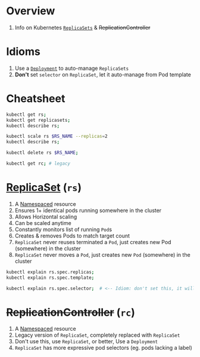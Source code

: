 # Overview
1. Info on Kubernetes [`ReplicaSets`](https://kubernetes.io/docs/concepts/workloads/controllers/replicaset/) & ~~ReplicationController~~


# Idioms
1. Use a [`Deployment`](https://kubernetes.io/docs/concepts/workloads/controllers/deployment/) to auto-manage `ReplicaSets`
1. **Don't** set `selector` on `ReplicaSet`, let it auto-manage from Pod template


# Cheatsheet
```sh
kubectl get rs;
kubectl get replicasets;
kubectl describe rs;

kubectl scale rs $RS_NAME --replicas=2
kubectl describe rs;

kubectl delete rs $RS_NAME;

kubectl get rc; # legacy
```


# [ReplicaSet](https://kubernetes.io/docs/concepts/workloads/controllers/replicaset/) (`rs`)
1. A [Namespaced](https://kubernetes.io/docs/concepts/overview/working-with-objects/namespaces/) resource
1. Ensures 1+ identical pods running somewhere in the cluster
1. Allows Horizontal scaling
1. Can be scaled anytime
1. Constantly monitors list of running `Pod`s
1. Creates & removes Pods to match target count
1. `ReplicaSet` never reuses terminated a `Pod`, just creates new Pod (somewhere) in the cluster
1. `ReplicaSet` never moves a `Pod`, just creates new `Pod` (somewhere) in the cluster
```sh
kubectl explain rs.spec.replicas;
kubectl explain rs.spec.template;

kubectl explain rs.spec.selector;  # <-- Idiom: don't set this, it will take from Pod `template`
```


# ~~ReplicationController~~ (`rc`)
1. A [Namespaced](https://kubernetes.io/docs/concepts/overview/working-with-objects/namespaces/) resource
1. Legacy version of `ReplicaSet`, completely replaced with `ReplicaSet`
1. Don't use this, use `ReplicaSet`, or better, Use a `Deployment`
1. `ReplicaSet` has more expressive pod selectors (eg. pods lacking a label)
